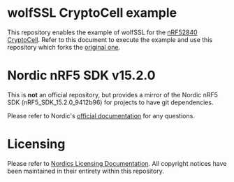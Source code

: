 # wolfSSL CryptoCell example

This repository enables the example of wolfSSL for the [nRF52840 CryptoCell](https://github.com/wolfSSL/wolfssl/tree/master/IDE/CRYPTOCELL). Refer to this document to execute the example and use this repository which forks the [original one](https://github.com/tmael/nRF5_SDK).

# Nordic nRF5 SDK v15.2.0

This is **not** an official repository, but provides a mirror of the Nordic nRF5 SDK (nRF5_SDK_15.2.0_9412b96) for projects to have git dependencies.


Please refer to Nordic's [official documentation](https://www.nordicsemi.com/eng/Products/Bluetooth-low-energy/nRF5-SDK) for any questions.

# Licensing

Please refer to [Nordics Licensing Documentation](https://github.com/tmael/nRF5_SDK/blob/master/documentation/licenses.txt). All copyright notices have been maintained in their entirety within this repository.